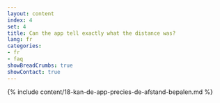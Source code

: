 ```yaml
---
layout: content
index: 4
set: 4
title: Can the app tell exactly what the distance was?
lang: fr
categories:
- fr
- faq
showBreadCrumbs: true
showContact: true
---
```

{% include content/18-kan-de-app-precies-de-afstand-bepalen.md %}
